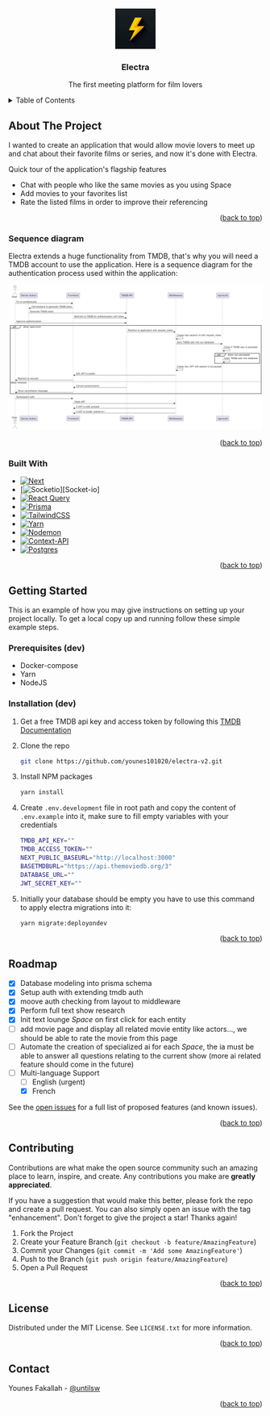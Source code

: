 <a id="readme-top"></a>

<!-- PROJECT LOGO -->
<br />
<div align="center">
  <a href="https://github.com/younes101020/electra-v2">
    <img src="public/img/logo.jpg" alt="Logo" width="80" height="80">
  </a>

  <h3 align="center">Electra</h3>

  <p align="center">
    The first meeting platform for film lovers
    <br />
  </p>
</div>

<!-- TABLE OF CONTENTS -->
<details>
  <summary>Table of Contents</summary>
  <ol>
    <li>
      <a href="#about-the-project">About The Project</a>
      <ul>
        <li><a href="#sequence-diagram">Sequence diagram</a></li>
        <li><a href="#built-with">Built With</a></li>
      </ul>
    </li>
    <li>
      <a href="#getting-started">Getting Started</a>
      <ul>
        <li><a href="#prerequisites">Prerequisites</a></li>
        <li><a href="#installation">Installation</a></li>
      </ul>
    </li>
    <li><a href="#roadmap">Roadmap</a></li>
    <li><a href="#contributing">Contributing</a></li>
    <li><a href="#license">License</a></li>
    <li><a href="#contact">Contact</a></li>
  </ol>
</details>

<!-- ABOUT THE PROJECT -->

## About The Project

I wanted to create an application that would allow movie lovers to meet up and chat about their favorite films or series, and now it's done with Electra.

Quick tour of the application's flagship features

- Chat with people who like the same movies as you using Space
- Add movies to your favorites list
- Rate the listed films in order to improve their referencing

<p align="right">(<a href="#readme-top">back to top</a>)</p>

### Sequence diagram

Electra extends a huge functionality from TMDB, that's why you will need a TMDB account to use the application. Here is a sequence diagram for the authentication process used within the application:

[![Authentication sequence diagram][sequence-diagram]](https://developer.themoviedb.org/reference/authentication-how-do-i-generate-a-session-id)

<p align="right">(<a href="#readme-top">back to top</a>)</p>

### Built With

- [![Next][Next.js]][Next-url]
- [![Socketio][Socket.io]][Socket-io]
- [![React Query][React-Query]][React-Query]
- [![Prisma][Prisma]][Prisma]
- [![TailwindCSS][TailwindCSS]][TailwindCSS]
- [![Yarn][Yarn]][Yarn]
- [![Nodemon][Nodemon]][Nodemon]
- [![Context-API][Context-API]][Context-API]
- [![Postgres][Postgres]][Postgres]

<p align="right">(<a href="#readme-top">back to top</a>)</p>

<!-- GETTING STARTED -->

## Getting Started

This is an example of how you may give instructions on setting up your project locally.
To get a local copy up and running follow these simple example steps.

### Prerequisites (dev)

- Docker-compose
- Yarn
- NodeJS

### Installation (dev)

1. Get a free TMDB api key and access token by following this [TMDB Documentation](https://developer.themoviedb.org/docs/getting-started)
2. Clone the repo
   ```sh
   git clone https://github.com/younes101020/electra-v2.git
   ```
3. Install NPM packages
   ```sh
   yarn install
   ```
4. Create `.env.development` file in root path and copy the content of `.env.example` into it, make sure to fill empty variables with your credentials
   ```bash
   TMDB_API_KEY=""
   TMDB_ACCESS_TOKEN=""
   NEXT_PUBLIC_BASEURL="http://localhost:3000"
   BASETMDBURL="https://api.themoviedb.org/3"
   DATABASE_URL=""
   JWT_SECRET_KEY=""
   ```
5. Initially your database should be empty you have to use this command to apply electra migrations into it:

   ```sh
   yarn migrate:deployondev
   ```

<p align="right">(<a href="#readme-top">back to top</a>)</p>

<!-- ROADMAP -->

## Roadmap

- [x] Database modeling into prisma schema
- [x] Setup auth with extending tmdb auth
- [x] moove auth checking from layout to middleware
- [x] Perform full text show research
- [x] Init text lounge <em>Space</em> on first click for each entity
- [ ] add movie page and display all related movie entity like actors..., we should be able to rate the movie from this page
- [ ] Automate the creation of specialized ai for each <em>Space</em>, the ia must be able to answer all questions relating to the current show (more ai related feature should come in the future)
- [ ] Multi-language Support
  - [ ] English (urgent)
  - [x] French

See the [open issues](https://github.com/othneildrew/Best-README-Template/issues) for a full list of proposed features (and known issues).

<p align="right">(<a href="#readme-top">back to top</a>)</p>

<!-- CONTRIBUTING -->

## Contributing

Contributions are what make the open source community such an amazing place to learn, inspire, and create. Any contributions you make are **greatly appreciated**.

If you have a suggestion that would make this better, please fork the repo and create a pull request. You can also simply open an issue with the tag "enhancement".
Don't forget to give the project a star! Thanks again!

1. Fork the Project
2. Create your Feature Branch (`git checkout -b feature/AmazingFeature`)
3. Commit your Changes (`git commit -m 'Add some AmazingFeature'`)
4. Push to the Branch (`git push origin feature/AmazingFeature`)
5. Open a Pull Request

<p align="right">(<a href="#readme-top">back to top</a>)</p>

<!-- LICENSE -->

## License

Distributed under the MIT License. See `LICENSE.txt` for more information.

<p align="right">(<a href="#readme-top">back to top</a>)</p>

<!-- CONTACT -->

## Contact

Younes Fakallah - [@untilsw](https://twitter.com/untilsw)

<p align="right">(<a href="#readme-top">back to top</a>)</p>

<!-- MARKDOWN LINKS & IMAGES -->
<!-- https://www.markdownguide.org/basic-syntax/#reference-style-links -->

[contributors-shield]: https://img.shields.io/github/contributors/othneildrew/Best-README-Template.svg?style=for-the-badge
[contributors-url]: https://github.com/othneildrew/Best-README-Template/graphs/contributors
[forks-shield]: https://img.shields.io/github/forks/othneildrew/Best-README-Template.svg?style=for-the-badge
[forks-url]: https://github.com/othneildrew/Best-README-Template/network/members
[stars-shield]: https://img.shields.io/github/stars/othneildrew/Best-README-Template.svg?style=for-the-badge
[stars-url]: https://github.com/othneildrew/Best-README-Template/stargazers
[issues-shield]: https://img.shields.io/github/issues/othneildrew/Best-README-Template.svg?style=for-the-badge
[issues-url]: https://github.com/othneildrew/Best-README-Template/issues
[license-shield]: https://img.shields.io/github/license/othneildrew/Best-README-Template.svg?style=for-the-badge
[license-url]: https://github.com/othneildrew/Best-README-Template/blob/master/LICENSE.txt
[linkedin-shield]: https://img.shields.io/badge/-LinkedIn-black.svg?style=for-the-badge&logo=linkedin&colorB=555
[linkedin-url]: https://linkedin.com/in/othneildrew
[sequence-diagram]: public/img/auth-sequence-diagram.png
[Next.js]: https://img.shields.io/badge/next.js-000000?style=for-the-badge&logo=nextdotjs&logoColor=white
[Socket.io]: https://img.shields.io/badge/Socket.io-black?style=for-the-badge&logo=socket.io&badgeColor=010101
[Prisma]: https://img.shields.io/badge/Prisma-3982CE?style=for-the-badge&logo=Prisma&logoColor=white
[Yarn]: https://img.shields.io/badge/yarn-%232C8EBB.svg?style=for-the-badge&logo=yarn&logoColor=white
[Next-url]: https://nextjs.org/
[Context-API]: https://img.shields.io/badge/Context--Api-000000?style=for-the-badge&logo=react
[Nodemon]: https://img.shields.io/badge/NODEMON-%23323330.svg?style=for-the-badge&logo=nodemon&logoColor=%BBDEAD
[TailwindCSS]: https://img.shields.io/badge/tailwindcss-%2338B2AC.svg?style=for-the-badge&logo=tailwind-css&logoColor=white
[React-Query]: https://img.shields.io/badge/-React%20Query-FF4154?style=for-the-badge&logo=react%20query&logoColor=white
[React-url]: https://reactjs.org/
[Postgres]: https://img.shields.io/badge/postgres-%23316192.svg?style=for-the-badge&logo=postgresql&logoColor=white
